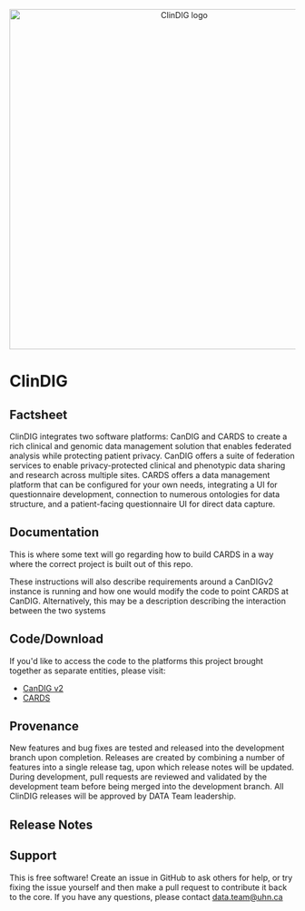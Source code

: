 <p align="center">
  <img src="https://github.com/data-team-uhn/cards/blob/clindig_demo/clindig-resources/clinical-data/src/main/media/SLING-INF/content/libs/cards/resources/logo.png" width="600px" alt="ClinDIG logo"/>
</p>

# ClinDIG

## Factsheet
ClinDIG integrates two software platforms: CanDIG and CARDS to create a rich clinical and genomic data management solution that enables federated analysis while protecting patient privacy. CanDIG offers a suite of federation services to enable privacy-protected clinical and phenotypic data sharing and research across multiple sites. CARDS offers a data management platform that can be configured for your own needs, integrating a UI for questionnaire development, connection to numerous ontologies for data structure, and a patient-facing questionnaire UI for direct data capture. 

## Documentation
This is where some text will go regarding how to build CARDS in a way where the correct project is built out of this repo.

These instructions will also describe requirements around a CanDIGv2 instance is running and how one would modify the code to point CARDS at CanDIG. Alternatively, this may be a description describing the interaction between the two systems


## Code/Download
If you'd like to access the code to the platforms this project brought together as separate entities, please visit:
- [CanDIG v2](https://github.com/CanDIG/CanDIGv2)
- [CARDS](https://github.com/data-team-uhn/cards/)

## Provenance
New features and bug fixes are tested and released into the development branch upon completion. Releases are created by combining a number of features into a single release tag, upon which release notes will be updated. During development, pull requests are reviewed and validated by the development team before being merged into the development branch. All ClinDIG releases will be approved by DATA Team leadership.

## Release Notes

## Support
This is free software! Create an issue in GitHub to ask others for help, or try fixing the issue yourself and then make a pull request to contribute it back to the core. If you have any questions, please contact data.team@uhn.ca

